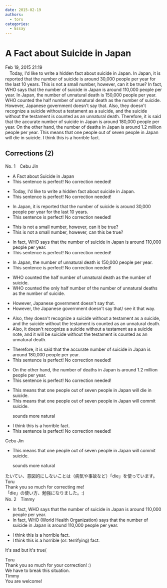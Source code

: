 ```yaml
---
date: 2015-02-19
authors:
  - toru
categories:
  - Essay
---
```


<h1 id="subject_show">A Fact about Suicide in Japan</h1>
<div class="date">Feb 19, 2015 21:19</div>
<div id="post"><div id="body_show_ori">
　Today, I'd like to write a hidden fact about suicide in Japan. In Japan, it is reported that the number of suicide is around 30,000 people per year for the last 10 years. This is not a small number, however, can it be true? In fact, WHO says that the number of suicide in Japan is around 110,000 people per year. In Japan, the number of unnatural death is 150,000 people per year. WHO counted the half number of unnatural death as the number of suicide. However, Japanese government doesn't say that. Also, they doesn't recognize a suicide without a testament as a suicide, and the suicide without the testament is counted as an unnatural death. Therefore, it is said that the accurate number of suicide in Japan is around 180,000 people per year. On the other hand, the number of deaths in Japan is around 1.2 million people per year. This means that one people out of seven people in Japan will die in suicide. I think this is a horrible fact.
</div></div>

<!-- more -->


## Corrections (2)
<div id="block"><div class="first_name"> No. 1　<span class="just_name">Cebu Jin</span></div><div id="block2">
<ul class="correction_field">
<li class="incorrect">A Fact about Suicide in Japan</li>
<li class="corrected perfect">This sentence is perfect! No correction needed!</li>
</ul>
<ul class="correction_field">
<li class="incorrect">Today, I'd like to write a hidden fact about suicide in Japan.</li>
<li class="corrected perfect">This sentence is perfect! No correction needed!</li>
</ul>
<ul class="correction_field">
<li class="incorrect">In Japan, it is reported that the number of suicide is around 30,000 people per year for the last 10 years.</li>
<li class="corrected perfect">This sentence is perfect! No correction needed!</li>
</ul>
<ul class="correction_field">
<li class="incorrect">This is not a small number, however, can it be true?</li>
<li class="corrected correct">
This is not a small number, however, can <span class="f_red">this</span> be true?
</li>
</ul>
<ul class="correction_field">
<li class="incorrect">In fact, WHO says that the number of suicide in Japan is around 110,000 people per year.</li>
<li class="corrected perfect">This sentence is perfect! No correction needed!</li>
</ul>
<ul class="correction_field">
<li class="incorrect">In Japan, the number of unnatural death is 150,000 people per year.</li>
<li class="corrected perfect">This sentence is perfect! No correction needed!</li>
</ul>
<ul class="correction_field">
<li class="incorrect">WHO counted the half number of unnatural death as the number of suicide.</li>
<li class="corrected correct">
WHO counted <span class="f_gray"><span class="sline">the</span></span> <span class="f_red">only </span>half <span class="sline"><span class="f_gray">number</span></span> of <span class="f_red">the number of </span>unnatural death<span class="f_red">s</span> as the number of suicide.
</li>
</ul>
<ul class="correction_field">
<li class="incorrect">However, Japanese government doesn't say that.</li>
<li class="corrected correct">
However, <span class="f_red">the </span>Japanese government doesn't <span class="f_blue">say that/ see it that way</span>.
</li>
</ul>
<ul class="correction_field">
<li class="incorrect">Also, they doesn't recognize a suicide without a testament as a suicide, and the suicide without the testament is counted as an unnatural death.</li>
<li class="corrected correct">
Also, <span class="f_red">it</span> doesn't recognize a suicide without a <span class="sline"><span class="f_gray">testament as a</span></span> suicide <span class="f_red">note</span>, and <span class="f_red">it will be </span><span class="sline"><span class="f_gray">suicide without the testament is</span></span> counted as an unnatural death.
</li>
</ul>
<ul class="correction_field">
<li class="incorrect">Therefore, it is said that the accurate number of suicide in Japan is around 180,000 people per year.</li>
<li class="corrected perfect">This sentence is perfect! No correction needed!</li>
</ul>
<ul class="correction_field">
<li class="incorrect">On the other hand, the number of deaths in Japan is around 1.2 million people per year.</li>
<li class="corrected perfect">This sentence is perfect! No correction needed!</li>
</ul>
<ul class="correction_field">
<li class="incorrect">This means that one people out of seven people in Japan will die in suicide.</li>
<li class="corrected correct">
This means that one <span class="sline"><span class="f_gray">people</span></span> out of seven people in Japan will <span class="f_red">commit</span> suicide.
<p class="correction_comment">sounds more natural</p>
</li>
</ul>
<ul class="correction_field">
<li class="incorrect">I think this is a horrible fact.</li>
<li class="corrected perfect">This sentence is perfect! No correction needed!</li>
</ul>
</div><div class="name"><span class="just_name">Cebu Jin</span><br><div class="quote_field"><ul class="correction_field">
<li class="corrected correct">
This means that one <span class="sline"><span class="f_gray">people</span></span> out of seven people in Japan will <span class="f_red">commit</span> suicide.
<p class="correction_comment">
sounds more natural
</p>
</li>
</ul></div>
たいてい、意図的にしないことは（病気や事故など）「die」を使っています。
</div>
<div class="name"><span class="just_name">Toru</span><br>
Thank you so much for correcting me! <br/>「die」の使い方、勉強になりました。:)
</div>
</div>
<div id="block"><div class="first_name"> No. 2　<span class="just_name">Timmy</span></div><div id="block2">
<ul class="correction_field">
<li class="incorrect">In fact, WHO says that the number of suicide in Japan is around 110,000 people per year.</li>
<li class="corrected correct">
In fact, WHO (World Health Organization) says that the number of suicide in Japan is around 110,000 people per year.
</li>
</ul>
<ul class="correction_field">
<li class="incorrect">I think this is a horrible fact.</li>
<li class="corrected correct">
I think this is a horrible (or: <span class="f_blue">terrifying</span>) fact.
</li>
</ul>
<p class="comment_small">
 It's sad but it's true(
</p>

</div><div class="name"><span class="just_name">Toru</span><br>
Thank you so much for your correction! :)<br/>We have to break this situation.
</div>
<div class="name"><span class="just_name">Timmy</span><br>
You are welcome!
</div>
</div>
